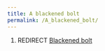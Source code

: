 ```yaml
---
title: A blackened bolt
permalink: /A_blackened_bolt/
---
```


1.  REDIRECT [Blackened bolt](Blackened_bolt "wikilink")